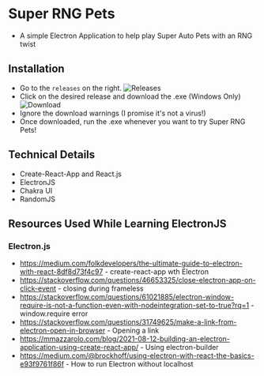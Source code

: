 # Super RNG Pets
* A simple Electron Application to help play Super Auto Pets with an RNG twist

## Installation
* Go to the `releases` on the right.
![Releases](https://github.com/vu-dylan/super-RNG-pets/blob/main/documentation/releases.png)
* Click on the desired release and download the .exe (Windows Only)
![Download](https://github.com/vu-dylan/super-RNG-pets/blob/main/documentation/download.png)
* Ignore the download warnings (I promise it's not a virus!)
* Once downloaded, run the .exe whenever you want to try Super RNG Pets!

## Technical Details
* Create-React-App and React.js
* ElectronJS
* Chakra UI
* RandomJS

## Resources Used While Learning ElectronJS
### Electron.js
* https://medium.com/folkdevelopers/the-ultimate-guide-to-electron-with-react-8df8d73f4c97 - create-react-app wth Electron
* https://stackoverflow.com/questions/46653325/close-electron-app-on-click-event - closing during frameless
* https://stackoverflow.com/questions/61021885/electron-window-require-is-not-a-function-even-with-nodeintegration-set-to-true?rq=1 - window.require error
* https://stackoverflow.com/questions/31749625/make-a-link-from-electron-open-in-browser - Opening a link
* https://mmazzarolo.com/blog/2021-08-12-building-an-electron-application-using-create-react-app/ - Using electron-builder
* https://medium.com/@brockhoff/using-electron-with-react-the-basics-e93f9761f86f - How to run Electron without localhost